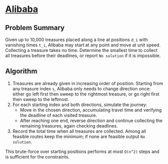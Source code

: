 # [Alibaba](https://www.spoj.com/problems/ALIBB/)

## Problem Summary
Given up to 10\,000 treasures placed along a line at positions `d_i` with vanishing times `t_i`, Alibaba may start at any point and move at unit speed. Collecting a treasure takes no time. Determine the smallest time to collect all treasures before their deadlines, or report `No solution` if it is impossible.

## Algorithm
1. Treasures are already given in increasing order of position. Starting from any treasure index `s`, Alibaba only needs to change direction once: either go left first then sweep to the rightmost treasure, or go right first then sweep to the leftmost.
2. For each starting index and both directions, simulate the journey:
   - Move in the chosen direction, accumulating travel time and verifying the deadline of each visited treasure.
   - After reaching one end, reverse direction and continue collecting the remaining treasures, again checking deadlines.
3. Record the total time when all treasures are collected. Among all feasible routes keep the minimum; if none are feasible output `No solution`.

This brute-force over starting positions performs at most `O(n^2)` steps and is sufficient for the constraints.

